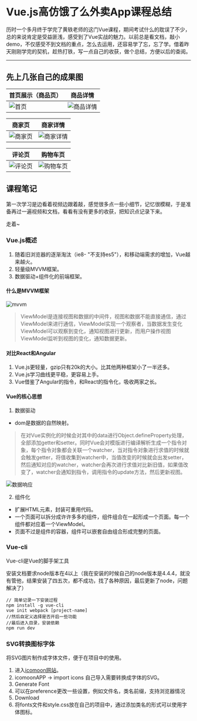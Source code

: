 # Vue.js高仿饿了么外卖App课程总结


历时一个多月终于学完了黄轶老师的这门Vue课程，期间考试什么的耽误了不少，总的来说肯定是受益匪浅，感受到了Vue实战的魅力。以前总是看文档，敲小demo，不仅感受不到文档的重点，怎么去运用，还容易学了忘，忘了学。借着昨天刚刚学完的契机，趁热打铁，写一点自己的收获，做个总结，方便以后的查阅。

---


## 先上几张自己的成果图
首页展示（商品页） | 商品详情
---|---
![首页](https://github.com/lihaonanGY/small_demo/blob/master/img_repositories/shangpin.png?raw=true) | ![商品详情](https://github.com/lihaonanGY/small_demo/blob/master/img_repositories/shangpinxiangqing.png?raw=true)

商家页 | 商家详情
---|---
![商家页](https://github.com/lihaonanGY/small_demo/blob/master/img_repositories/shangjia.png?raw=true) | ![商家详情](https://github.com/lihaonanGY/small_demo/blob/master/img_repositories/shangjiaxiangqing.png?raw=true)

评论页 | 购物车页
---|---
![评论页](https://github.com/lihaonanGY/small_demo/blob/master/img_repositories/pinglun.png?raw=true) | ![购物车页](https://github.com/lihaonanGY/small_demo/blob/master/img_repositories/gouwuche.png?raw=true)

## 课程笔记

第一次学习是边看着视频边跟着敲，感觉很多点一些小细节，记忆很模糊，于是准备再过一遍视频和文档，看看有没有更多的收获，把知识点记录下来。

走着~

### Vue.js概述

1. 随着旧浏览器的逐渐淘汰（ie8- "不支持es5"），和移动端需求的增加，Vue越来越火。
2. 轻量级MVVM框架。
3. 数据驱动+组件化的前端框架。

#### 什么是MVVM框架
![mvvm](https://github.com/lihaonanGY/small_demo/blob/master/img_repositories/mvvm.png?raw=true)
>ViewModel是连接视图和数据的中间件，视图和数据不能直接通信，通过ViewModel来进行通信，ViewModel实现一个观察者，当数据发生变化ViewModel可以观察到变化，通知视图进行更新，而用户操作视图ViewModel监听到视图的变化，通知数据更新。

#### 对比React和Angular
1. Vue.js更轻量，gzip只有20k的大小。比其他两种框架小了一半还多。
2. Vue.js学习曲线更平稳，更容易上手。
3. Vue借鉴了Angular的指令，和React的指令化，吸收两家之长。

#### Vue的核心思想
1. 数据驱动
- dom是数据的自然映射。
> 在对Vue实例化的时候会对其中的data进行Object.defineProperty处理，全部添加getter和setter。同时Vue会对模版进行编译解析生成一个指令对象，每个指令对象都会关联一个watcher，当对指令对象进行求值的时候就会触发getter，将值收集到watcher中，当值改变的时候就会出发setter，然后通知对应的watcher，watcher会再次进行求值对比新旧值，如果值改变了，watcher会通知到指令，调用指令的update方法，然后更新视图。

![数据响应](https://github.com/lihaonanGY/small_demo/blob/master/img_repositories/shujuxiangying.png?raw=true)

2. 组件化
- 扩展HTML元素，封装可重用代码。
- 一个页面可以拆分成许许多多的组件，组件组合在一起形成一个页面。每一个组件都对应着一个ViewModel。
- 页面不过是组件的容器，组件可以嵌套自由组合形成完整的页面。

### Vue-cli

Vue-cli是Vue的脚手架工具

安装文档要求node版本在4以上（我在安装的时候自己的node版本是4.4.4，就没有管他，结果安装了四五次，都不成功，找了各种原因，最后更新了node，问题解决了）
```
// 简单记录一下安装过程
npm install -g vue-cli
vue init webpack [project-name]
//然后自定义选择是否开启一些功能
//最后进入目录，安装依赖
npm run dev
```

### SVG转换图标字体
将SVG图片制作成字体文件，便于在项目中的使用。

1. 进入[icomoon网站](https://icomoon.io/)。
2. icomoonAPP → import icons  自己导入需要转换成字体的SVG。
3. Generate Font
4. 可以在preference更改一些设置，例如文件名，类名前缀，支持浏览器情况
5. Download
6. 将fonts文件和style.css放在自己的项目中，通过添加类名的形式可以使用字体图标。